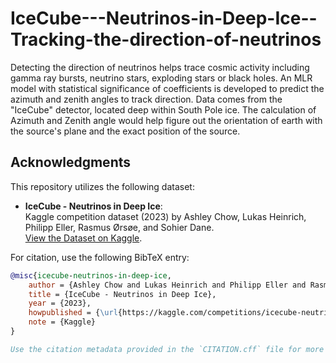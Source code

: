 # IceCube---Neutrinos-in-Deep-Ice--Tracking-the-direction-of-neutrinos
Detecting the direction of neutrinos helps trace cosmic activity including gamma ray bursts, neutrino stars, exploding stars or black holes. An MLR model with statistical significance of coefficients is developed to predict the azimuth and zenith angles to track direction. Data comes from the "IceCube" detector, located deep within South Pole ice. The calculation of Azimuth and Zenith angle would help figure out the orientation of earth with the source's plane and the exact position of the source.

## Acknowledgments

This repository utilizes the following dataset:

- **IceCube - Neutrinos in Deep Ice**:  
  Kaggle competition dataset (2023) by Ashley Chow, Lukas Heinrich, Philipp Eller, Rasmus Ørsøe, and Sohier Dane.  
  [View the Dataset on Kaggle](https://kaggle.com/competitions/icecube-neutrinos-in-deep-ice).  

For citation, use the following BibTeX entry:
```bibtex
@misc{icecube-neutrinos-in-deep-ice,
    author = {Ashley Chow and Lukas Heinrich and Philipp Eller and Rasmus Ørsøe and Sohier Dane},
    title = {IceCube - Neutrinos in Deep Ice},
    year = {2023},
    howpublished = {\url{https://kaggle.com/competitions/icecube-neutrinos-in-deep-ice}},
    note = {Kaggle}
}

Use the citation metadata provided in the `CITATION.cff` file for more formats.
